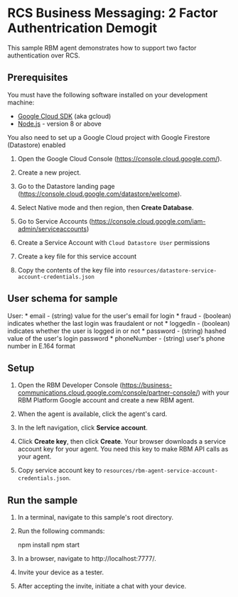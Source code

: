 # RCS Business Messaging: 2 Factor Authentrication Demogit 

This sample RBM agent demonstrates how to support two factor authentication
over RCS.

## Prerequisites

You must have the following software installed on your development machine:

* [Google Cloud SDK](https://cloud.google.com/sdk/) (aka gcloud)
* [Node.js](https://nodejs.org/en/) - version 8 or above

You also need to set up a Google Cloud project with Google Firestore (Datastore) enabled

1.  Open the Google Cloud Console (https://console.cloud.google.com/).

2.  Create a new project.

3.  Go to the Datastore landing page (https://console.cloud.google.com/datastore/welcome).

4.  Select Native mode and then region, then **Create Database**.

5.  Go to Service Accounts (https://console.cloud.google.com/iam-admin/serviceaccounts)

6.  Create a Service Account with `Cloud Datastore User` permissions

7.  Create a key file for this service account

8.  Copy the contents of the key file into `resources/datastore-service-account-credentials.json`

## User schema for sample

User:
	* email - (string) value for the user's email for login
	* fraud - (boolean) indicates whether the last login was fraudalent or not
	* loggedIn - (boolean) indicates whether the user is logged in or not
	* password - (string) hashed value of the user's login password
	* phoneNumber - (string) user's phone number in E.164 format

## Setup

1. Open the RBM Developer Console (https://business-communications.cloud.google.com/console/partner-console/)
with your RBM Platform Google account and create a new RBM agent.

2. When the agent is available, click the agent's card.

3. In the left navigation, click **Service account**.

4. Click **Create key**, then click **Create**. Your browser downloads a service account key for
your agent. You need this key to make RBM API calls as your agent.

5.  Copy service account key to `resources/rbm-agent-service-account-credentials.json`.

## Run the sample

1. In a terminal, navigate to this sample's root directory.

2. Run the following commands:

    npm install
    npm start

3. In a browser, navigate to http://localhost:7777/.

4. Invite your device as a tester.

5. After accepting the invite, initiate a chat with your device.